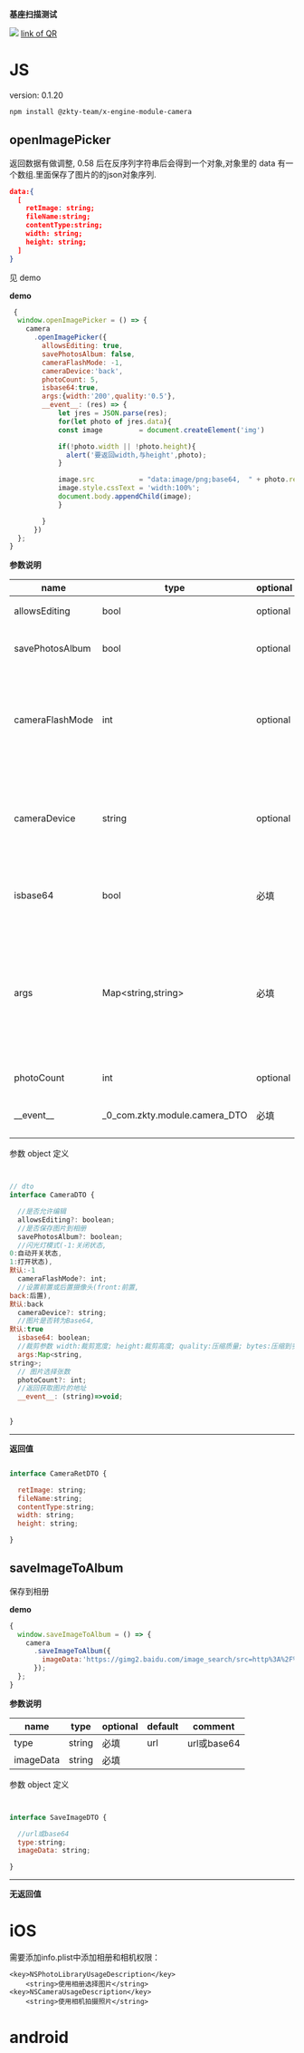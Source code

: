 

**基座扫描测试**
<div id='modulename' style='display:none'>camera</div> <img id='qrimg' src='https://api.qrserver.com/v1/create-qr-code/?size=150x150&data=http://192.168.44.52:3000/docs/modules/all/dist/ui/index.html'></img>
<a id='qrlink' href="about:none">link of QR</a>



# JS


version: 0.1.20
``` bash
npm install @zkty-team/x-engine-module-camera
```



## openImagePicker


  返回数据有做调整, 0.58 后在反序列字符串后会得到一个对象,对象里的 data 有一个数组.里面保存了图片的的json对象序列.
  ``` json
  data:{
    [
      retImage: string;
      fileName:string;
      contentType:string;
      width: string;
      height: string;
    ]
  }
  ```
  见 demo


**demo**
``` js
 {
  window.openImagePicker = () => {
    camera
      .openImagePicker({
        allowsEditing: true,
        savePhotosAlbum: false,
        cameraFlashMode: -1,
        cameraDevice:'back',
        photoCount: 5,
        isbase64:true,
        args:{width:'200',quality:'0.5'},
        __event__: (res) => {
            let jres = JSON.parse(res);
            for(let photo of jres.data){
            const image         = document.createElement('img')

            if(!photo.width || !photo.height){
              alert('要返回width,与height',photo);
            }

            image.src           = "data:image/png;base64,  " + photo.retImage;
            image.style.cssText = 'width:100%';
            document.body.appendChild(image);
            }

        }
      })
  };
}
``` 

	
**参数说明**

| name                        | type      | optional | default   | comment  |
| --------------------------- | --------- | -------- | --------- |--------- |
| allowsEditing | bool | optional | true | 是否允许编辑 |
| savePhotosAlbum | bool | optional |  | 是否保存图片到相册 |
| cameraFlashMode | int | optional | -1 | 闪光灯模式(-1:关闭状态,0:自动开关状态,1:打开状态),默认:-1 |
| cameraDevice | string | optional | back | 设置前置或后置摄像头(front:前置,back:后置),默认:back |
| isbase64 | bool | 必填 |  | 图片是否转为Base64,默认:true |
| args | Map\<string,string\> | 必填 |  | 裁剪参数 width:裁剪宽度; height:裁剪高度; quality:压缩质量; bytes:压缩到多少kb以内; |
| photoCount | int | optional | 1 |  图片选择张数 |
| \_\_event\_\_ | _0_com.zkty.module.camera_DTO | 必填 | (string)=>{} | 返回获取图片的地址 |


参数 object  定义
``` js


// dto
interface CameraDTO {

  //是否允许编辑
  allowsEditing?: boolean;
  //是否保存图片到相册
  savePhotosAlbum?: boolean;
  //闪光灯模式(-1:关闭状态,
0:自动开关状态,
1:打开状态),
默认:-1
  cameraFlashMode?: int;
  //设置前置或后置摄像头(front:前置,
back:后置),
默认:back
  cameraDevice?: string;
  //图片是否转为Base64,
默认:true
  isbase64: boolean;
  //裁剪参数 width:裁剪宽度; height:裁剪高度; quality:压缩质量; bytes:压缩到多少kb以内;
  args:Map<string,
string>;
  // 图片选择张数
  photoCount?: int;
  //返回获取图片的地址
  __event__: (string)=>void;
  

}
``` 


---------------------
**返回值**
``` js

interface CameraRetDTO {

  retImage: string;
  fileName:string;
  contentType:string;
  width: string;
  height: string;

}
``` 




## saveImageToAlbum

保存到相册

**demo**
``` js
{
  window.saveImageToAlbum = () => {
    camera
      .saveImageToAlbum({
        imageData:'https://gimg2.baidu.com/image_search/src=http%3A%2F%2Fcdn.duitang.com%2Fuploads%2Fitem%2F201410%2F20%2F20141020162058_UrMNe.jpeg&refer=http%3A%2F%2Fcdn.duitang.com&app=2002&size=f9999,10000&q=a80&n=0&g=0n&fmt=jpeg?sec=1611307946&t=175b540644bac34ec738e48ff42f8034'
      });
  };
}
``` 

	
**参数说明**

| name                        | type      | optional | default   | comment  |
| --------------------------- | --------- | -------- | --------- |--------- |
| type | string | 必填 | url | url或base64 |
| imageData | string | 必填 |  |  |


参数 object  定义
``` js


interface SaveImageDTO {

  //url或base64
  type:string;
  imageData: string;

}
``` 


---------------------
**无返回值**



    

# iOS
需要添加info.plist中添加相册和相机权限：

```
<key>NSPhotoLibraryUsageDescription</key>
	<string>使用相册选择图片</string>
<key>NSCameraUsageDescription</key>
	<string>使用相机拍摄照片</string>
```



# android


